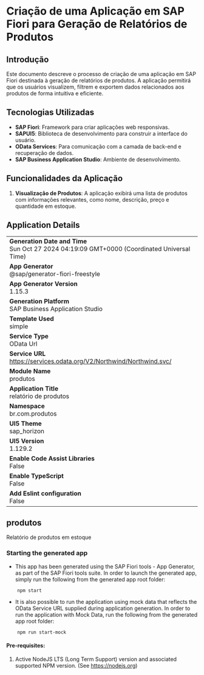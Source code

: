 # Criação de uma Aplicação em SAP Fiori para Geração de Relatórios de Produtos

## Introdução

Este documento descreve o processo de criação de uma aplicação em SAP Fiori destinada à geração de relatórios de produtos. A aplicação permitirá que os usuários visualizem, filtrem e exportem dados relacionados aos produtos de forma intuitiva e eficiente.

## Tecnologias Utilizadas

- **SAP Fiori**: Framework para criar aplicações web responsivas.
- **SAPUI5**: Biblioteca de desenvolvimento para construir a interface do usuário.
- **OData Services**: Para comunicação com a camada de back-end e recuperação de dados.
- **SAP Business Application Studio**: Ambiente de desenvolvimento.

## Funcionalidades da Aplicação

1. **Visualização de Produtos**: A aplicação exibirá uma lista de produtos com informações relevantes, como nome, descrição, preço e quantidade em estoque.
  
<!-- 2. **Filtros**: Os usuários poderão aplicar filtros para refinar a busca por produtos com base em critérios como categoria, preço e disponibilidade. -->
  
<!-- 3. **Exportação de Relatórios**: A aplicação permitirá exportar relatórios em formatos como Excel ou PDF para análise externa. -->

<!-- ## Passos para Criação da Aplicação

### 1. Configuração do Ambiente

- Acesse o **SAP Business Application Studio**.
- Crie um novo projeto de aplicativo Fiori usando o template "SAP Fiori Application".

### 2. Modelagem de Dados

- **Defina o OData Service**: Utilize o SAP Gateway para modelar o serviço OData que fornecerá os dados dos produtos.
- **Entidade do Produto**: Crie uma entidade chamada `Product` com os seguintes atributos:
  - `ProductID`
  - `ProductName`
  - `Description`
  - `Price`
  - `StockQuantity`

### 3. Desenvolvimento da Interface

- **Criar a View**: Utilize XML para criar a interface da aplicação.
- **Adicionar Componentes UI**:
  - **Tabela**: Exiba os produtos em uma tabela.
  - **Filtros**: Adicione campos de entrada para filtros e um botão para aplicar os filtros.
  - **Botão de Exportação**: Crie um botão que permita aos usuários exportar os dados da tabela.

### 4. Lógica de Controle

- **Controlador**: Implemente a lógica necessária no controlador para:
  - Recuperar dados do OData Service.
  - Aplicar filtros com base nas entradas do usuário.
  - Gerar relatórios em formatos desejados.

### 5. Testes

- **Testar Funcionalidades**: Execute testes manuais para garantir que todas as funcionalidades da aplicação estejam funcionando corretamente.
- **Validação de Dados**: Verifique se os dados exibidos na tabela correspondem aos dados retornados pelo OData Service.

### 6. Implantação

- **Publicar a Aplicação**: Após a conclusão do desenvolvimento e dos testes, publique a aplicação no sistema SAP Fiori Launchpad.

## Conclusão

A aplicação Fiori para geração de relatórios de produtos proporcionará uma maneira eficiente e amigável para os usuários acessarem e analisarem dados de produtos. Através do uso de OData Services e SAPUI5, a aplicação assegura uma experiência de usuário fluida e responsiva. -->




## Application Details
|               |
| ------------- |
|**Generation Date and Time**<br>Sun Oct 27 2024 04:19:09 GMT+0000 (Coordinated Universal Time)|
|**App Generator**<br>@sap/generator-fiori-freestyle|
|**App Generator Version**<br>1.15.3|
|**Generation Platform**<br>SAP Business Application Studio|
|**Template Used**<br>simple|
|**Service Type**<br>OData Url|
|**Service URL**<br>https://services.odata.org/V2/Northwind/Northwind.svc/|
|**Module Name**<br>produtos|
|**Application Title**<br>relatório de produtos|
|**Namespace**<br>br.com.produtos|
|**UI5 Theme**<br>sap_horizon|
|**UI5 Version**<br>1.129.2|
|**Enable Code Assist Libraries**<br>False|
|**Enable TypeScript**<br>False|
|**Add Eslint configuration**<br>False|

## produtos

Relatório de produtos em estoque

### Starting the generated app

-   This app has been generated using the SAP Fiori tools - App Generator, as part of the SAP Fiori tools suite.  In order to launch the generated app, simply run the following from the generated app root folder:

```
    npm start
```

- It is also possible to run the application using mock data that reflects the OData Service URL supplied during application generation.  In order to run the application with Mock Data, run the following from the generated app root folder:

```
    npm run start-mock
```

#### Pre-requisites:

1. Active NodeJS LTS (Long Term Support) version and associated supported NPM version.  (See https://nodejs.org)


